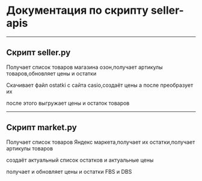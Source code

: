 # **Документация по скрипту seller-apis** #
---

## Скрипт seller.py ##

Получает список товаров магазина озон,получает артикулы товаров,обновляет цены и остатки

Скачивает файл ostatki с сайта casio,создаёт цены а после преобразует их

после этого выгружает цены и остаток товаров

---

## Скрипт market.py ##

Получает список товаров Яндекс маркета,получает их остатки,получает артикулы товаров

создаёт актуальный список остатков и актуальные цены

получает и обновляет цены и остатки FBS и DBS
